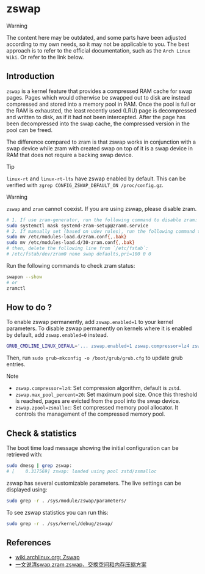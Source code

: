 # zswap

> [!WARNING]
> The content here may be outdated, and some parts have been adjusted according to my own needs, so it may not be applicable to you. The best approach is to refer to the official documentation, such as the `Arch Linux Wiki`. Or refer to the link below.

## Introduction

`zswap` is a kernel feature that provides a compressed RAM cache for swap pages. Pages which would otherwise be swapped out to disk are instead compressed and stored into a memory pool in RAM. Once the pool is full or the RAM is exhausted, the least recently used (LRU) page is decompressed and written to disk, as if it had not been intercepted. After the page has been decompressed into the swap cache, the compressed version in the pool can be freed.

The difference compared to zram is that zswap works in conjunction with a swap device while zram with created swap on top of it is a swap device in RAM that does not require a backing swap device.

> [!TIP]
> `linux-rt` and `linux-rt-lts` have zswap enabled by default. This can be verified with `zgrep CONFIG_ZSWAP_DEFAULT_ON /proc/config.gz`.

> [!WARNING]
> `zswap` and `zram` cannot coexist. If you are using zswap, please disable zram.

```sh
# 1. If use zram-generator, run the following command to disable zram:
sudo systemctl mask systemd-zram-setup@zram0.service
# 2. If manually set (based on udev rules), run the following command to disable zram:
sudo mv /etc/modules-load.d/zram.conf{,.bak}
sudo mv /etc/modules-load.d/30-zram.conf{,.bak}
# then, delete the following line from `/etc/fstab`:
# /etc/fstab/dev/zram0 none swap defaults,pri=100 0 0
```

Run the following commands to check zram status:

```sh
swapon --show
# or
zramctl
```

## How to do ?

To enable zswap permanently, add `zswap.enabled=1` to your kernel parameters. To disable zswap permanently on kernels where it is enabled by default, add `zswap.enabled=0` instead.

```sh
GRUB_CMDLINE_LINUX_DEFAUL='... zswap.enabled=1 zswap.compressor=lz4 zswap.max_pool_percent=20 zswap.zpool=zsmalloc ...'
```

Then, run `sudo grub-mkconfig -o /boot/grub/grub.cfg` to update grub entries.

> [!NOTE]
>
> - `zswap.compressor=lz4`: Set compression algorithm, default is `zstd`.
> - `zswap.max_pool_percent=20`: Set maximum pool size. Once this threshold is reached, pages are evicted from the pool into the swap device.
> - `zswap.zpool=zsmalloc`: Set compressed memory pool allocator. It controls the management of the compressed memory pool.

## Check & statistics

The boot time load message showing the initial configuration can be retrieved with:

```sh
sudo dmesg | grep zswap:
# [    0.317569] zswap: loaded using pool zstd/zsmalloc
```

zswap has several customizable parameters. The live settings can be displayed using:

```sh
sudo grep -r . /sys/module/zswap/parameters/
```

To see zswap statistics you can run this:

```sh
sudo grep -r . /sys/kernel/debug/zswap/
```

## References

- [wiki.archlinux.org: Zswap](https://wiki.archlinux.org/title/Zswap)
- [一文说清swap,zram,zswap，交换空间和内存压缩方案](https://bbs.deepin.org/post/270814)

